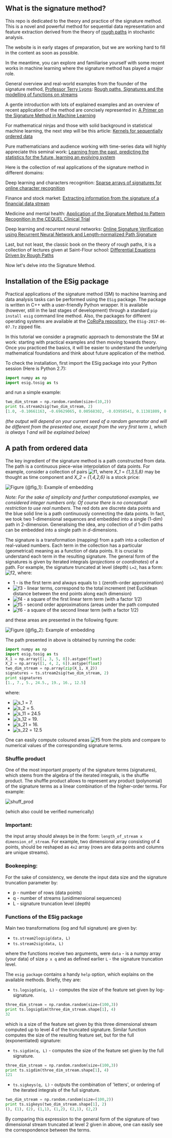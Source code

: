 ## What is the signature method?

This repo is dedicated to the theory and practice of the signature method. This is a novel and powerful method for sequential data representation and feature extraction derived from the theory of <a href="https://en.wikipedia.org/wiki/Rough_path" target="_blank">rough paths</a> in stochastic analysis. 

The website is in early stages of preparation, but we are working hard to fill in the content as soon as possible.

In the meantime, you can explore and familiarise yourself with some recent works in machine learning where the signature method has played a major role.

General overview and real-world examples from the founder of the signature method, <a href="https://en.wikipedia.org/wiki/Terry_Lyons_(mathematician)" target="_blank">Professor Terry Lyons</a>: <a href="https://arxiv.org/pdf/1405.4537.pdf" target="_blank">Rough paths, Signatures and the modelling of functions on streams</a>

A gentle introduction with lots of explained examples and an overview of recent application of the method are concisely represented in: <a href="https://arxiv.org/pdf/1603.03788.pdf" target="_blank">A Primer on the Signature Method in Machine Learning</a>

For mathematical ninjas and those with solid background in statistical machine learning, the next step will be this article: <a href="https://arxiv.org/pdf/1601.08169.pdf" target="_blank">Kernels for sequentially ordered data</a>

Pure mathematicians and audience working with time-series data will highly appreciate this seminal work: <a href="https://arxiv.org/pdf/1309.0260.pdf" target="_blank">Learning from the past, predicting the statistics for the future, learning an evolving system</a>


Here is the collection of real applications of the signature method in different domains:


Deep learning and characters recognition: <a href="https://arxiv.org/pdf/1308.0371.pdf" target="_blank">Sparse arrays of signatures for online character recognition</a>


Finance and stock market: <a href="https://arxiv.org/pdf/1307.7244.pdf" target="_blank">Extracting information from the signature of a financial data stream</a>


Medicine and mental health: <a href="https://arxiv.org/pdf/1606.02074.pdf" target="_blank">Application of the Signature Method to Pattern Recognition in the CEQUEL Clinical Trial</a>

Deep learning and recurrent neural networks: <a href="https://arxiv.org/pdf/1705.06849.pdf" target="_blank">Online Signature Verification using Recurrent Neural Network and Length-normalized Path Signature</a>


Last, but not least, the classic book on the theory of rough paths, it is a collection of lectures given at Saint-Flour school: <a href="https://link.springer.com/book/10.1007%2F978-3-540-71285-5" target="_blank">Differential Equations Driven by Rough Paths</a>


Now let's delve into the Signature Method.

## Installation of the ESig package

Practical applications of the signature method (SM) to machine learning and data analysis tasks can be performed using the `ESig` package. The package is written in C++ with a user-friendly Python wrapper. It is available (however, still in the last stages of development) through a standard `pip install esig` command line method. Also, the packages for different operating systems are available at the <a href="https://sourceforge.net/projects/coropa/files/ESig-2017-06-07/">CoRoPa repository</a>, the `ESig-2017-06-07.7z` zipped file. 

In this tutorial we consider a pragmatic approach to demonstrate the SM at work: starting with practical examples and then moving towards theory. Once you practiced the basics, it will be easier to understand the underlying mathematical foundations and think about future application of the method.

To check the installation, first import the ESig package into your Python session (Here is Python 2.7):

```python
import numpy as np
import esig.tosig as ts
```
and run a simple example: 

```python
two_dim_stream = np.random.random(size=(10,2))
print ts.stream2sig(two_dim_stream, 2)
[1.0, -0.10661163, -0.69629065, 0.00568302, -0.03958541, 0.11381809, 0.242421033]
```
_(the output will depend on your current seed of a random generator and will be different from the presented one, except from the very first term `1`, which is always 1 and will be explained below)_

## A path from ordered data

The key ingredient of the signature method is a path constructed from data. The path is a continuous piece-wise interpolation of data points. For example, consider a collection of pairs ![f1], where _X_1_ = _{1,3,5,8}_ may be thought as time component and _X_2_ = _{1,4,2,6}_ is a stock price: 

![Figure (@fig_1): Example of embedding](https://github.com/kormilitzin/the-signature-method-in-machine-learning/blob/master/path_exmp_1.png)


*Note: For the sake of simplicity and further computational examples, we considered integer numbers only. Of course there is no conceptual restriction to use real numbers*. 
The red dots are discrete data points and the blue solid line is a path continuously connecting the data points. In fact, we took two 1-dimensional sequences and embedded into a single (1-dim) path in 2-dimension. Generalising the idea, any collection of _d_ 1-dim paths can be embedded into a single path in _d_-dimensions. 

The signature is a transformation (mapping) from a path into a collection of real-valued numbers. Each term in the collection has a particular (geometrical) meaning as a function of data points. It is crucial to understand each term in the resulting signature. The general form of the signatures is given by iterated integrals (_projections_ or _coordinates_) of a path. For example, the signature truncated at level (depth) `L=2`, has a form: ![f2], where:

* 1 - is the first term and always equals to `1` (zeroth-order approximation)
* ![f3] - linear terms, correspond to the total increment (net Euclidean distance between the end points along each dimension)
* ![f4] - a square of the first linear term term (with a factor 1/2)
* ![f5] - second order approximations (areas under the path computed
* ![f6] - a square of the second linear term (with a factor 1/2)




and these areas are presented in the following figure: 

![Figure (@fig_2): Example of embedding](https://github.com/kormilitzin/the-signature-method-in-machine-learning/blob/master/area_S12_new_copy.png)

The path presented in above is obtained by running the code:

```python
import numpy as np
import esig.tosig as ts
X_1 = np.array([1, 3, 5, 8]).astype(float)
X_2 = np.array([1, 4, 2, 6]).astype(float)
two_dim_stream = np.array(zip(X_1, X_2))
signatures = ts.stream2sig(two_dim_stream, 2)
print signatures
[1., 7., 5., 24.5., 19., 16., 12.5]
```

where:

* ![s_1] = 7.
* ![s_2] = 5.
* ![s_11] = 24.5
* ![s_12] = 19.
* ![s_21] = 16.
* ![s_22] = 12.5

One can easily compute coloured areas ![f5] from the plots and compare to numerical values of the corresponding signature terms.

### Shuffle product
One of the most important property of the signature terms (signatures), which stems from the algebra of the iterated integrals, is the shuffle product. The shuffle product allows to represent any product (polynomial) of the signature terms as a linear combination of the higher-order terms. For example: 

![shuff_prod]

(which also could be verified numerically)

### Important: 
the input array should always be in the form: `length_of_stream x dimension_of_stream`. For example, two dimensional array consisting of 4 points, should be reshaped as `4x2` array (rows are data points and columns are unique streams).

### Bookeeping:
For the sake of consistency, we denote the input data size and the signature truncation parameter by:
* p - number of rows (data points)
* q - number of streams (unidimensional sequences)
* L - signature truncation level (depth)

### Functions of the ESig package

Main two transformations (log and full signature) are given by:
* `ts.stream2logsig(data, L)`
* `ts.stream2sig(data, L)`

where the functions receive two arguments, were `data` - is a numpy array (your data) of size `p x q` and as defined earlier `L` - the signature truncation level.

The `esig package` contains a handy `help` option, which explains on the available methods. Briefly, they are:

* `ts.logsigdim(q, L)` - computes the size of the feature set given by log-signature.
```python
three_dim_stream = np.random.random(size=(100,3))
print ts.logsigdim(three_dim_stream.shape[1], 4)
32
```
which is a size of the feature set given by this three dimensional stream computed up to level 4 of the truncated signature.
Similar function computes the size of the resulting feature set, but for the full (exponentiated) signature:

* `ts.sigdim(q, L)` - computes the size of the feature set given by the full signature.
```python
three_dim_stream = np.random.random(size=(100,3))
print ts.sigdim(three_dim_stream.shape[1], 4)
121
```

* `ts.sigkeys(q, L)` - outputs the combination of 'letters', or ordering of the iterated integrals of the full signature.
```python
two_dim_stream = np.random.random(size=(100,2))
print ts.sigkeys(two_dim_stream.shape[1], 2)
(), (1), (2), (1,1), (1,2), (2,1), (2,2)
```
By comparing this expression to the general form of the signature of two dimensional stream truncated at level 2 given in above, one can easily see the correspondence between the terms.







[f1]: http://mathurl.com/ybnhbaep.png
[f2]: http://mathurl.com/yd4lhhhm.png
[f3]: http://mathurl.com/ycdvozb2.png
[f4]: http://mathurl.com/ybwhd8uw.png
[f5]: http://mathurl.com/yc3zfjby.png
[f6]: http://mathurl.com/ya22btk5.png

[s_1]: http://mathurl.com/yb6cm7sp.png
[s_2]: http://mathurl.com/yda5wcgn.png
[s_11]: http://mathurl.com/yd65blz5.png
[s_12]: http://mathurl.com/y924b29a.png
[s_21]: http://mathurl.com/yb6dzdoq.png
[s_22]: http://mathurl.com/y86vk78v.png

[shuff_prod]: http://mathurl.com/yag3fsv8.png

